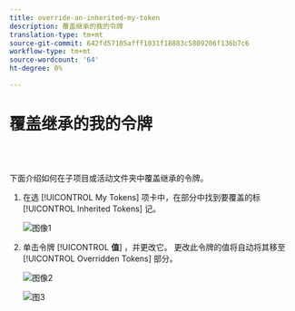 ```yaml
---
title: override-an-inherited-my-token
description: 覆盖继承的我的令牌
translation-type: tm+mt
source-git-commit: 642fd57105afff1031f18883c5809206f136b7c6
workflow-type: tm+mt
source-wordcount: '64'
ht-degree: 0%

---
```



# 覆盖继承的我的令牌

<br> 

下面介绍如何在子项目或活动文件夹中覆盖继承的令牌。

1. 在选 [!UICONTROL My Tokens] 项卡中，在部分中找到要覆盖的标 [!UICONTROL Inherited Tokens] 记。

   ![图像1](/help/sky/assets/my-tokens/override-an-inherited-my-token/override-an-inherited-my-token-1.png)

1. 单击令牌 [!UICONTROL **值**] ，并更改它。 更改此令牌的值将自动将其移至 [!UICONTROL Overridden Tokens] 部分。

   ![图像2](/help/sky/assets/my-tokens/override-an-inherited-my-token/override-an-inherited-my-token-2.png)

   ![图3](/help/sky/assets/my-tokens/override-an-inherited-my-token/override-an-inherited-my-token-3.png)